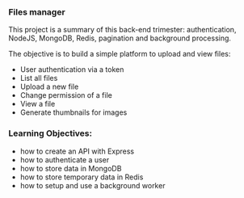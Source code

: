 ### Files manager
This project is a summary of this back-end trimester: authentication, NodeJS, MongoDB, Redis, pagination and background processing.

The objective is to build a simple platform to upload and view files:
  - User authentication via a token
  - List all files
  - Upload a new file
  - Change permission of a file
  - View a file
  - Generate thumbnails for images
  
### Learning Objectives:
  - how to create an API with Express
  - how to authenticate a user
  - how to store data in MongoDB
  - how to store temporary data in Redis
  - how to setup and use a background worker
